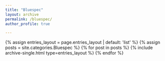 ```yaml
---
title: "Bluespec"
layout: archive
permalink: /bluespec/
author_profile: true

---
```


{% assign entries_layout = page.entries_layout | default: 'list' %}
{% assign posts = site.categories.Bluespec %}
{% for post in posts %} {% include archive-single.html type=entries_layout %} {% endfor %}
